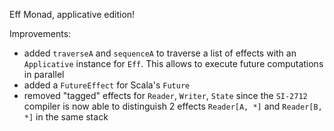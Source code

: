 Eff Monad, applicative edition!

Improvements:

 * added `traverseA` and `sequenceA` to traverse a list of effects with an `Applicative` instance for `Eff`. 
   This allows to execute future computations in parallel
 * added a `FutureEffect` for Scala's `Future`
 * removed "tagged" effects for `Reader`, `Writer`, `State` since the `SI-2712` compiler is now able to distinguish 2 
    effects `Reader[A, *]` and `Reader[B, *]` in the same stack
